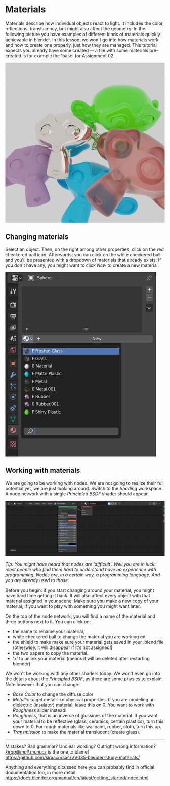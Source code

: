 # Materials

Materials describe how individual objects react to light. It includes the color, reflections, translucency, but might also affect the geometry. In the following picture you have examples of different kinds of materials quickly achievable in blender. In this lesson, we won't go into how materials work and how to create one properly, just how they are managed. This tutorial expects you already have some created -- a file with some materials pre-created is for example the 'base' for Assignment 02.

![](./images/materials.png)


## Changing materials

Select an object. Then, on the right among other properties, click on the red checkered ball icon. Afterwards, you can click on the white checkered ball and you'll be presented with a dropdown of materials that already exists. If you don't have any, you might want to click *New* to create a new material.

![](./images/material_menu.png)

## Working with materials

We are going to be working with nodes. We are not going to realize their full potential yet, we are just looking around. Switch to the *Shading* workspace. A node network with a single *Principled BSDF* shader should appear.

![](images/nodes.png)


*Tip: You might have heard that nodes are 'difficult'. Well you are in luck: most people who find them hard to understand have no experience with programming. Nodes are, in a certain way, a programming language. And you are already used to those.*

Before you begin: if you start changing around your material, you might have hard time getting it back. It will also affect every object with that material assigned in your scene. Make sure you make a new copy of your material, if you want to play with something you might want later.

On the top of the node network, you will find a name of the material and three buttons next to it. You can click on:
 - the name to rename your material,
 - white checkered ball to change the material you are working on,
 - the shield to make make sure your material gets saved in your .blend file (otherwise, it will disappear if it's not assigned!)
 - the two papers to copy the material.
 - 'x' to unlink your material (means it will be deleted after restarting blender)

We won't be working with any other shaders today. We won't even go into the details about the *Principled BSDF*, as there are some physics to explain. Note however that you can change: 

- *Base Color* to change the diffuse color
- *Metallic* to get metal-like physical properties. If you are modeling an dielectric (insulator) material, leave this on 0. You want to work with *Roughness* slider instead!
- *Roughness*, that is an inverse of glossines of the material. If you want your material to be reflective (glass, ceramics, certain plastics), turn this down to 0. For rough materials like wallpaint, rubber, cloth, turn this up.
- *Transmission* to make the material translucent (create glass).









____
Mistakes? Bad grammar? Unclear wording? Outright wrong information?\
*kiraa@mail.muni.cz* is the one to blame!\
https://github.com/kiraacorsac/VV035-blender-study-materials/


Anything and everything dicussed here you can probably find in official documentation too, in more detail.
https://docs.blender.org/manual/en/latest/getting_started/index.html

